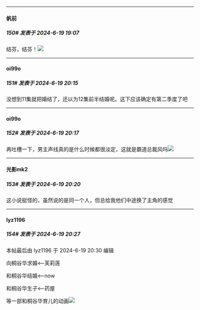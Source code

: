 ﻿
*****

####  帆前  
##### 150#       发表于 2024-6-19 19:07

结芬，结芬！<img src="https://static.saraba1st.com/image/smiley/face2017/066.png" referrerpolicy="no-referrer">


*****

####  oi99o  
##### 151#       发表于 2024-6-19 20:15

没想到11集就把婚结了，还以为12集前半结婚呢。这下应该确定有第二季度了吧

*****

####  oi99o  
##### 152#       发表于 2024-6-19 20:17

再吐槽一下，男主声线真的是什么时候都很淡定，这就是霸道总裁风吗<img src="https://static.saraba1st.com/image/smiley/face2017/065.png" referrerpolicy="no-referrer">

*****

####  光影mk2  
##### 153#       发表于 2024-6-19 20:20

这小说挺怪的，虽然说的是同一个人，但总给我他们中途换了主角的感觉


*****

####  lyz1196  
##### 154#       发表于 2024-6-19 20:27

 本帖最后由 lyz1196 于 2024-6-19 20:30 编辑 

向桐谷华求婚&lt;--芙莉莲

和桐谷华结婚&lt;--now

和桐谷华生子&lt;--药屋

等一部和桐谷华育儿的动画<img src="https://static.saraba1st.com/image/smiley/face2017/078.png" referrerpolicy="no-referrer">


